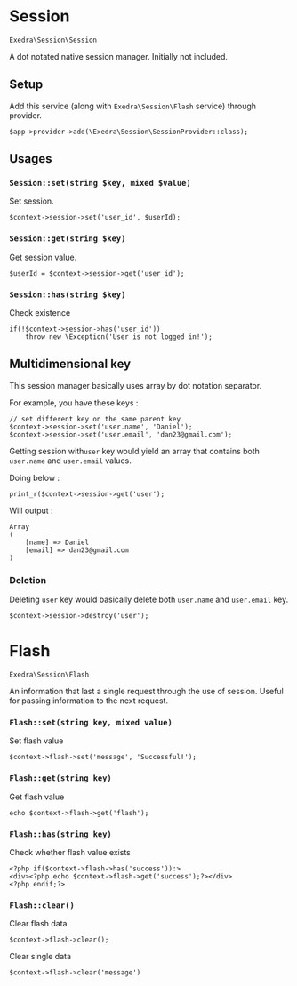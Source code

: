 # Session
`Exedra\Session\Session`

A dot notated native session manager. Initially not included.

## Setup

Add this service (along with ```Exedra\Session\Flash``` service) through provider.
```
$app->provider->add(\Exedra\Session\SessionProvider::class);
```

## Usages
### `Session::set(string $key, mixed $value)`
Set session.
```
$context->session->set('user_id', $userId);
```

### `Session::get(string $key)`
Get session value.
```
$userId = $context->session->get('user_id');
```

### `Session::has(string $key)`
Check existence
```
if(!$context->session->has('user_id'))
    throw new \Exception('User is not logged in!');
```

## Multidimensional key
This session manager basically uses array by dot notation separator.

For example, you have these keys :
```
// set different key on the same parent key
$context->session->set('user.name', 'Daniel');
$context->session->set('user.email', 'dan23@gmail.com');
```

Getting session with```user``` key would yield an array that contains both ```user.name``` and `user.email` values.

Doing below :
```
print_r($context->session->get('user');
```
Will output :
```
Array
(
    [name] => Daniel
    [email] => dan23@gmail.com
)
```
### Deletion
Deleting ```user``` key would basically delete both `user.name` and `user.email` key.
```
$context->session->destroy('user');
```

# Flash
`Exedra\Session\Flash`

An information that last a single request through the use of session. Useful for passing information to the next request.

### `Flash::set(string key, mixed value)`

Set flash value

```
$context->flash->set('message', 'Successful!');
```

### `Flash::get(string key)`

Get flash value

```
echo $context->flash->get('flash');
```

### `Flash::has(string key)`

Check whether flash value exists

```
<?php if($context->flash->has('success')):>
<div><?php echo $context->flash->get('success');?></div>
<?php endif;?>
```

### `Flash::clear()`

Clear flash data

```
$context->flash->clear();
```

Clear single data
```
$context->flash->clear('message')
```